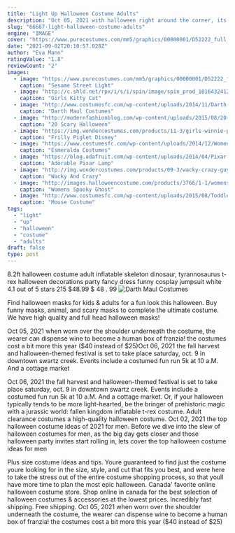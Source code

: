 ```yaml
---
title: "Light Up Halloween Costume Adults"
description: "Oct 05, 2021 with halloween right around the corner, its best to start shopping for costumes as early as possible and if youre a tv fan in search of a cool costume idea look no further than"
slug: "66687-light-halloween-costume-adults"
engine: "IMAGE"
cover: "https://www.purecostumes.com/mm5/graphics/00000001/D52222_full_1.jpg"
date: "2021-09-02T20:10:57.028Z"
author: "Eva Mann"
ratingValue: "1.8"
reviewCount: "2"
images:
  - image: "https://www.purecostumes.com/mm5/graphics/00000001/D52222_full_1.jpg"
    caption: "Sesame Street Light"
  - image: "http://c.shld.net/rpx/i/s/i/spin/image/spin_prod_1016432412??hei=64&wid=64&qlt=50"
    caption: "Girls Kitty Cat"
  - image: "http://www.costumesfc.com/wp-content/uploads/2014/11/Darth-Maul-Costumes.jpg"
    caption: "Darth Maul Costumes"
  - image: "http://modernfashionblog.com/wp-content/uploads/2015/08/20-Scary-Halloween-Costume-Outfit-Ideas-2015-21.jpg"
    caption: "20 Scary Halloween"
  - image: "https://img.wondercostumes.com/products/11-3/girls-winnie-pooh-costume.jpg"
    caption: "Frilly Piglet Disney"
  - image: "https://www.costumesfc.com/wp-content/uploads/2014/12/Women-Esmeralda-Costume.jpg"
    caption: "Esmeralda Costumes"
  - image: "https://blog.adafruit.com/wp-content/uploads/2014/04/Pixar-Lamp-costume.jpg"
    caption: "Adorable Pixar Lamp"
  - image: "http://img.wondercostumes.com/products/09-3/wacky-crazy-guy-costume.jpg"
    caption: "Wacky And Crazy"
  - image: "http://images.halloweencostume.com/products/3766/1-1/womens-spooky-ghost-costume.jpg"
    caption: "Womens Spooky Ghost"
  - image: "http://www.costumesfc.com/wp-content/uploads/2015/08/Toddler-Mouse-Costume.jpg"
    caption: "Mouse Costume"
tags:
  - "light"
  - "up"
  - "halloween"
  - "costume"
  - "adults"
draft: false
type: post
---
```


8.2ft halloween costume adult inflatable skeleton dinosaur, tyrannosaurus t-rex halloween decorations party fancy dress funny cosplay jumpsuit white 4.1 out of 5 stars 215 $48.99 $ 48 . 99
![Darth Maul Costumes](http://www.costumesfc.com/wp-content/uploads/2014/11/Darth-Maul-Costumes.jpg "Darth Maul Costumes")

Find halloween masks for kids &amp; adults for a fun look this halloween. Buy funny masks, animal, and scary masks to complete the ultimate costume. We have high quality and full head halloween masks!
<!--inArticleAds-->

<!--galleryOne-->

Oct 05, 2021 when worn over the shoulder underneath the costume, the wearer can dispense wine to become a human box of franzia! the costumes cost a bit more this year ($40 instead of $25)Oct 06, 2021 the fall harvest and halloween-themed festival is set to take place saturday, oct. 9 in downtown swartz creek. Events include a costumed fun run 5k at 10 a.M. And a cottage market
<!--inArticleAds-->

<!--galleryTwo-->

Oct 06, 2021 the fall harvest and halloween-themed festival is set to take place saturday, oct. 9 in downtown swartz creek. Events include a costumed fun run 5k at 10 a.M. And a cottage market. Or, if your halloween typically tends to be more light-hearted, be the bringer of prehistoric magic with a jurassic world: fallen kingdom inflatable t-rex costume. Adult clearance costumes a high-quality halloween costume. Oct 02, 2021 the top halloween costume ideas of 2021 for men. Before we dive into the slew of halloween costumes for men, as the big day gets closer and those halloween party invites start rolling in, lets cover the top halloween costume ideas for men
<!--galleryThree-->

Plus size costume ideas and tips. Youre guaranteed to find just the costume youre looking for in the size, style, and cut that fits you best, and were here to take the stress out of the entire costume shopping process, so that youll have more time to plan the most epic halloween. Canada' favorite online halloween costume store. Shop online in canada for the best selection of halloween costumes & accessories at the lowest prices. Incredibly fast shipping. Free shipping. Oct 05, 2021 when worn over the shoulder underneath the costume, the wearer can dispense wine to become a human box of franzia! the costumes cost a bit more this year ($40 instead of $25)